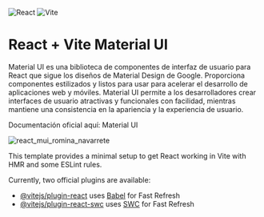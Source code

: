 ![React](https://img.shields.io/badge/React-18.x-violet)
![Vite](https://img.shields.io/badge/Vite-2.x-yellow)

# React + Vite Material UI

Material UI es una biblioteca de componentes de interfaz de usuario para React que sigue los diseños de Material Design de Google. Proporciona componentes estilizados y listos para usar para acelerar el desarrollo de aplicaciones web y móviles. Material UI permite a los desarrolladores crear interfaces de usuario atractivas y funcionales con facilidad, mientras mantiene una consistencia en la apariencia y la experiencia de usuario.

Documentación oficial aquí: Material UI

![react_mui_romina_navarrete](https://github.com/rominarg/material_ui_react/assets/45200064/45094279-2909-414f-a3a5-8ac67ec3195f)

This template provides a minimal setup to get React working in Vite with HMR and some ESLint rules.

Currently, two official plugins are available:

- [@vitejs/plugin-react](https://github.com/vitejs/vite-plugin-react/blob/main/packages/plugin-react/README.md) uses [Babel](https://babeljs.io/) for Fast Refresh
- [@vitejs/plugin-react-swc](https://github.com/vitejs/vite-plugin-react-swc) uses [SWC](https://swc.rs/) for Fast Refresh
